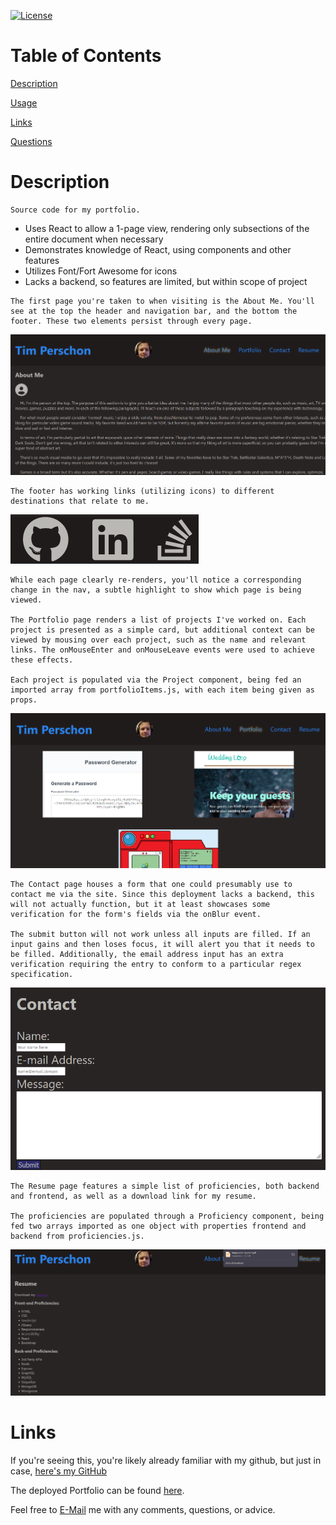 [![License](https://img.shields.io/badge/License-MIT-yellow.svg)](https://opensource.org/licenses/MIT)
# Table of Contents

[Description](#Description)

[Usage](#Usage)

[Links](#Links)

[Questions](#Questions)


# Description
```
Source code for my portfolio.
```
- Uses React to allow a 1-page view, rendering only subsections of the entire document when necessary
- Demonstrates knowledge of React, using components and other features
- Utilizes Font/Fort Awesome for icons
- Lacks a backend, so features are limited, but within scope of project
```
The first page you're taken to when visiting is the About Me. You'll see at the top the header and navigation bar, and the bottom the footer. These two elements persist through every page.
```
![About Me](./images/overview.png)
```
The footer has working links (utilizing icons) to different destinations that relate to me.
```
![Footer](./images/footer.png)
```
While each page clearly re-renders, you'll notice a corresponding change in the nav, a subtle highlight to show which page is being viewed.

The Portfolio page renders a list of projects I've worked on. Each project is presented as a simple card, but additional context can be viewed by mousing over each project, such as the name and relevant links. The onMouseEnter and onMouseLeave events were used to achieve these effects.

Each project is populated via the Project component, being fed an imported array from portfolioItems.js, with each item being given as props.
```
![Portfolio Page](./images/portfolio.png)
```
The Contact page houses a form that one could presumably use to contact me via the site. Since this deployment lacks a backend, this will not actually function, but it at least showcases some verification for the form's fields via the onBlur event. 

The submit button will not work unless all inputs are filled. If an input gains and then loses focus, it will alert you that it needs to be filled. Additionally, the email address input has an extra verification requiring the entry to conform to a particular regex specification.
```
![Contact Page](./images/contactform.png)
```
The Resume page features a simple list of proficiencies, both backend and frontend, as well as a download link for my resume.

The proficiencies are populated through a Proficiency component, being fed two arrays imported as one object with properties frontend and backend from proficiencies.js.
```
![Resume Page](./images/resume.png)

# Links
If you're seeing this, you're likely already familiar with my github, but just in case, [here's my GitHub](https://github.com/tperschon)

The deployed Portfolio can be found [here](https://tperschon.github.io/react-portfolio).

Feel free to [E-Mail](timperschon@gmail.com) me with any comments, questions, or advice.